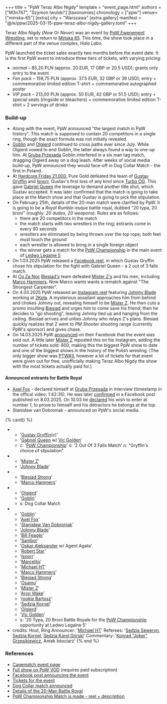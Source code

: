 +++
title = "PpW Teraz Albo Nigdy"
template = "event_page.html"
authors = ["M3n747", "Szymon Iwulski"]
[taxonomies]
chronology = ["ppw"]
venue=["minska-65"]
[extra]
city = "Warszawa"
[extra.gallery]
manifest = "@/e/ppw/2025-03-15-ppw-teraz-albo-nigdy-gallery.toml"
+++

Teraz Albo Nigdy (_Now Or Never_) was an event by [PpW Ewenement Wrestling](@/o/ppw.md), set to return to [Mińska&nbsp;65](@/v/minska-65.md). This time, the show took place in a different part of the venue complex, _Hala Labo_.

PpW launched the ticket sales exactly two months before the event date. It is the first PpW event to introduce three tiers of tickets, with varying pricing:

* _normal_ &ndash; 85,20 PLN (approx. 20 EUR, 17 GBP or 20.5 USD); grants only entry to the event
* _Fan pack_ &ndash; 159,75 PLN (approx. 37.5 EUR, 32 GBP or 39 USD); entry + commemorative limited edition T-shirt + commemorative autographed poster
* _VIP pack_ &ndash; 213,00 PLN (approx. 50 EUR, 42 GBP or 51.5 USD); entry + special seats (ringside or bleachers) + commemorative limited edition T-shirt + 2 servings of drinks

### Build-up

* Along with the event, PpW announced "the largest match in PpW history". This match is supposed to contain 20 competitors in a single ring, though the exact formula was not initially revealed.
* [Goblin](@/w/goblin.md) and [Olgierd](@/w/olgierd.md) continued to cross paths ever since July. While Olgierd vowed to end Goblin, the latter always found a way to one-up him. At [Gruba Przesada](@/e/ppw/2025-01-25-ppw-gruba-przesada.md) Goblin interfered in a six man tag match, dragging Olgierd away on a dog leash. After weeks of social media build-up, PpW announced they would face-off in Dog Collar Match - the first in Poland.
* At [Hardcore Friday 21.000](@/e/ppw/2025-02-21-ppw-hardcore-friday.md), Pure Gold defeated the team of [Gustav Gryffin](@/w/gustav-gryffin.md) and [Isnorr](@/w/isnorr.md), Gustav's first loss of any kind since [Turbo OG](@/e/ppw/2023-12-08-ppw-turbo-og.md). This gave [Gabriel Queen](@/w/gabriel-queen.md) the leverage to demand another title shot, which Gustav accepted. It was later confirmed that the match is going to take place at the March show and that Gustav is going to pick the stipulation.
* On February 25th, details of the 20-man match were clarified by PpW. It is going to be a _Royal Rumble_-esque battle royal, dubbed "20 typa, 20 broni" (roughly: _20 dudes, 20 weapons_). Rules are as follows:
  * there are 20 competitors in the match
  * the match starts with two wrestlers in the ring; entrants come in every 90 seconds
  * wrestlers are eliminated by being thrown over the top rope; both feet must touch the ground
  * each wrestler is allowed to bring in a single foreign object
  * the winner gets a match for the [PpW Championship](@/c/ppw-championship.md) in the main event of [Ledwo Legalne 5](@/e/ppw/2025-06-07-ppw-ledwo-legalne-5.md)
* On 1.03.2025 PpW released a [Facebook reel][gg-wybral], in which Gustav Gryffin chose his stipulation for the fight with Gabriel Queen - a 2 out of 3 falls match.
* At [Co Za Noc](@/e/ppw/2024-10-26-ppw-co-za-noc.md) [Biesiad's](@/w/biesiad.md) team defeated [Mister Z's](@/w/mister-z.md) and his men, including [Marco Hammers](@/w/marco-hammers.md). Now Marco wants wants a rematch against "The Strongest Carpenter".
* On 4.03.2025 PpW released an [Instagram reel][johnny-zwis] featuring [Johnny Blade](@/w/johnny-blade.md) working at [2Koła](@/v/2kola.md). A mysterious assailant approaches him from behind and chokes Johnny out, revealing himself to be [Mister Z](@/w/mister-z.md). He then cuts a promo insulting [Biesiad](@/w/biesiad.md) and urges him to come save his friend; then he decides to "go shooting", leaving Johnny tied up and hanging from the ceiling. Biesiad arrives and unties Johnny who relays Z's plans. Biesiad quickly realizes that Z went to _PM Shooter_ shooting range (currently PpW's sponsor) and gives chase.
* On 14.03.2025 PpW [announced][soldaut] on their Facebook that the event was sold out. A little later [Mister Z](@/w/mister-z.md) reposted this on his Instagram, adding the number of tickets sold: 800, making this the biggest PpW show to date and one of the biggest shows in the history of the Polish wresling. (The only bigger show was [PTW#3](@/e/ptw/2022-11-26-ptw-3-legends.md), however a lot of tickets for that event were given out for free, unofficially making Teraz Albo Nigdy the show with the most tickets actually paid for.)

#### Announced entrants for Battle Royal

* [Axel Fox](@/w/axel-fox.md) - declared himself at [Gruba Przesada](@/e/ppw/2025-01-25-ppw-gruba-przesada.md) in interview (timestamp in the offical video: 1:42:35). He was later [confirmed][axel-potwierdzony] in a Facebook post published on 8.03.2025. On 10.03 he [declared][axel-numero-uno] his wish to enter at number 1, to prove to himself and his detractors he belongs at the top.
* Stanisław van Dobroniak - announced on PpW's social media.

{% card() %}
- - '[Gustav Gryffin](@/w/gustav-gryffin.md)(c)'
  - '[Gabriel Queen](@/w/gabriel-queen.md) w/ [Vic Golden](@/w/vic-golden.md)'
  - c: '[PpW Championship](@/c/ppw-championship.md)'
    s: '2 Out Of 3 Falls Match'
    n: "Gryffin's choice of stipulation"
- - '[Mister Z](@/w/mister-z.md)'
  - '[Johnny Blade](@/w/johnny-blade.md)'
- - '[Biesiad Strong](@/w/biesiad.md)'
  - '[Marco Hammers](@/w/marco-hammers.md)'
- - '[Olgierd](@/w/olgierd.md)'
  - '[Goblin](@/w/goblin.md)'
  - s: Dog Collar Match
- - '[Goblin](@/w/goblin.md)'
  - '[Axel Fox](@/w/axel-fox.md)'
  - '[Stanisław Van Dobroniak](@/w/stanislaw-van-dobroniak.md)'
  - '[Johnny Blade](@/w/johnny-blade.md)'
  - '[Bill Feager](@/w/feager.md)'
  - '[Sambor](@/w/sambor.md)'
  - '[Oskar Aleksander](@/w/oskar-aleksander.md) w/ Agent Agata'
  - '[Robert Star](@/w/robert-star.md)'
  - '[Isnorr](@/w/isnorr.md)'
  - '[Marcelito](@/w/marcelito.md)'
  - '[Michael HT](@/w/michael-ht.md)'
  - '[Marco Hammers](@/w/marco-hammers.md)'
  - '[Biesiad Strong](@/w/biesiad.md)'
  - '[Osamu](@/w/osamu.md)'
  - '[Mister Z](@/w/mister-z.md)'
  - '[Aron Wake](@/w/aron-wake.md)'
  - '[_rookie_ Bartosz](@/w/plata.md)'
  - '[Sędzia Kornel](@/w/sedzia-kornel.md)'
  - '[Olgierd](@/w/olgierd.md)'
  - '[Vic Golden](@/w/vic-golden.md)'
  - s: '20 Typa, 20 Broni Battle Royale for the [PpW Championship](@/c/ppw-championship.md) opportunity at Ledwo Legalne 5'
- credits:
    Host, Ring Announcer: '[Michael HT](@/w/michael-ht.md)'
    Referees: '[Sędzia Seweryn](@/w/sedzia-seweryn.md), [Sędzia Kornel](@/w/sedzia-kornel.md), [Sędzia Karol Górski](@/w/madman-charlie.md)'
    Commentary: '[Konrad "Joker" Grzesikiewicz](@/w/joker.md), Antek Istociarz'
{% end %}

### References

* [Cagematch event page](https://www.cagematch.net/?id=1&nr=418110)
* [Full show on PpW VOD](https://ppw-ewenementpl.vhx.tv/ppw-full-shows-dvd-version/season:3/videos/ppw-teraz-albo-nigdy-1) (requires paid subscription)
* [Facebook post announcing the event](https://www.facebook.com/photo/?fbid=1137639111699813&set=a.499910772139320)
* [Tickets for the event](https://stage24.pl/events/ppw-ewenement-teraz-albo-nigdy-4054)
* [Dog Collar match announced](https://www.facebook.com/100063612039504/posts/1161155472681510/?rdid=Am24fR4aM5mpCYOs#)
* [Details of the 20-Man Battle Royal](https://www.facebook.com/photo/?fbid=1174974491299608&set=a.499910772139320)
* [PpW Championship Match is made - reel + description](https://www.facebook.com/reel/613548074965126)

[gg-wybral]: https://www.facebook.com/reel/1162533122069903
[johnny-zwis]: https://www.instagram.com/p/DGyOF3MKKBT/
[axel-potwierdzony]: https://www.facebook.com/photo/?fbid=1184379093692481&set=a.499910772139320
[axel-numero-uno]: https://www.instagram.com/p/DHB5vy8K49D/
[soldaut]: https://www.facebook.com/photo/?fbid=1189751546488569&set=a.499910772139320
